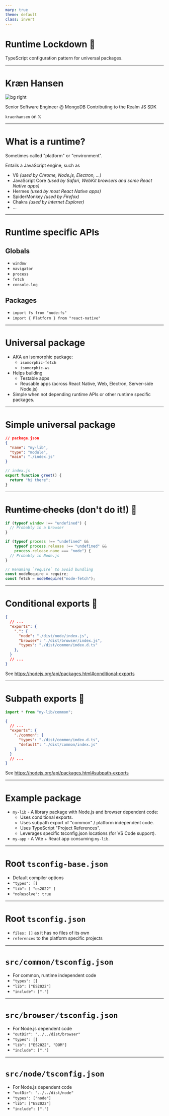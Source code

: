```yaml
---
marp: true
theme: default
class: invert
---
```


# Runtime Lockdown 🔐

TypeScript configuration pattern for universal packages.

---

# Kræn Hansen

![bg right](./me.jpg)

Senior Software Engineer @ MongoDB
Contributing to the Realm JS SDK

`kraenhansen` on 𝕏

---

# What is a runtime?

Sometimes called "platform" or "environment".

Entails a JavaScript engine, such as
- V8 *(used by Chrome, Node.js, Electron, ...)*
- JavaScript Core *(used by Safari, WebKit browsers and some React Native apps)*
- Hermes *(used by most React Native apps)*
- SpiderMonkey *(used by Firefox)*
- Chakra *(used by Internet Explorer)*
- ...

---

# Runtime specific APIs

## Globals
- `window`
- `navigator`
- `process`
- `fetch`
- `console.log`

## Packages
- `import fs from "node:fs"`
- `import { Platform } from "react-native"`

---

# Universal package

- AKA an isomorphic package:
  - `isomorphic-fetch`
  - `isomorphic-ws`
- Helps building
  - Testable apps
  - Reusable apps (across React Native, Web, Electron, Server-side Node.js)
- Simple when not depending runtime APIs or other runtime specific packages.

---

# Simple universal package

```json
// package.json
{
  "name": "my-lib",
  "type": "module",
  "main": "./index.js"
}
```

```javascript
// index.js
export function greet() {
  return "hi there";
}
```

---

# ~~Runtime checks~~ (don't do it!) 🛑

```typescript
if (typeof window !== "undefined") {
  // Probably in a browser
}
```

```typescript
if (typeof process !== "undefined" &&
    typeof process.release !== "undefined" &&
    process.release.name === "node") {
  // Probably in Node.js
}
```

```typescript
// Renaming `require` to avoid bundling
const nodeRequire = require;
const fetch = nodeRequire("node-fetch");
```

---

# Conditional exports 💙

```json
{
  // ...
  "exports": {
    ".": {
      "node": "./dist/node/index.js",
      "browser": "./dist/browser/index.js",
      "types": "./dist/common/index.d.ts"
    },
  }
  // ...
}
```

See https://nodejs.org/api/packages.html#conditional-exports

---

# Subpath exports 💙

```typescript
import * from "my-lib/common";
```

```json
{
  // ...
  "exports": {
    "./common": {
      "types": "./dist/common/index.d.ts",
      "default": "./dist/common/index.js"
    }
  }
  // ...
}
```

See https://nodejs.org/api/packages.html#subpath-exports

---

# Example package

- `my-lib` - A library package with Node.js and browser dependent code:
  - Uses conditional exports.
  - Uses subpath export of "common" / platform independent code.
  - Uses TypeScript "Project References".
  - Leverages specific tsconfig.json locations (for VS Code support).
- `my-app` - A Vite + React app consuming `my-lib`.

---

# Root `tsconfig-base.json`

- Default compiler options
- `"types": []`
- `"lib": [ "es2022" ]`
- `"noResolve": true`

---

# Root `tsconfig.json`

- `files: []` as it has no files of its own
- `references` to the platform specific projects

---

# `src/common/tsconfig.json`

- For common, runtime independent code
- `"types": []`
- `"lib": ["ES2022"]`
- `"include": ["."]`

---

# `src/browser/tsconfig.json`

- For Node.js dependent code
- `"outDir": "../../dist/browser"`
- `"types": []`
- `"lib": ["ES2022", "DOM"]`
- `"include": ["."]`

---

# `src/node/tsconfig.json`

- For Node.js dependent code
- `"outDir": "../../dist/node"`
- `"types": ["node"]`
- `"lib": ["ES2022"]`
- `"include": ["."]`
